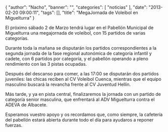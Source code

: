 {
  "author": "Nacho", 
  "banner": "", 
  "categories": [
    "noticias"
  ], 
  "date": "2013-02-20 09:00:11", 
  "tags": [], 
  "title": "MegaJornada de Voleibol en Miguelturra"
}

El próximo sábado 2 de Marzo tendrá lugar en el Pabellón Municipal de Miguelturra una megajornada de voleibol, con 15 partidos de varias categorías.

Durante toda la mañana se disputarán los partidos correspondientes a la segunda jornada de la fase regional autonómica de categoría infantil y cadete, con 6 partidos por categoría, y el pabellón operando a pleno rendimiento con las 3 pistas ocupadas.

Después del descanso para comer, a las 17:00 se disputarán dos partidos juveniles: las chicas reciben al CV Voleibol Cuenca, mientras que el equipo masculino buscará la revancha frente al CV Juventud Hellín.

Más tarde, y ya en pista central, finalizaremos la jornada con un partido de categoría senior masculina, que enfrentará al ADV Miguelturra contra el ADEVA de Albacete.

Esperamos vuestro apoyo y os recordamos que, como siempre, la cafetería del pabellón estará abierta durante todo el día para ayudaros a reponer fuerzas.

